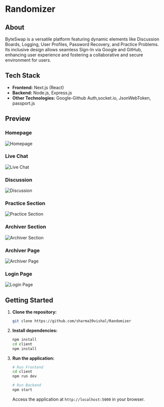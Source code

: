 # Randomizer

## About

ByteSwap is a versatile platform featuring dynamic elements like Discussion Boards, Logging, User Profiles, Password Recovery, and Practice Problems. Its inclusive design allows seamless Sign-In via Google and GitHub, enhancing user experience and fostering a collaborative and secure environment for users.

## Tech Stack

- **Frontend:** Next.js (React)
- **Backend:** Node.js, Express.js
- **Other Technologies:** Google-Github Auth,socket.io, JsonWebToken, passport.js

## Preview

### Homepage

![Homepage](https://firebasestorage.googleapis.com/v0/b/vishal-6ccf0.appspot.com/o/Screenshot%202023-11-17%20175856.png?alt=media&token=b0f2ba61-8820-454c-9800-c7f915b84a01)

<!-- Describe the homepage and its key features. -->

### Live Chat

![Live Chat](https://firebasestorage.googleapis.com/v0/b/vishal-6ccf0.appspot.com/o/Screenshot%202023-11-17%20175922.png?alt=media&token=76ae3e2e-6eae-436f-a2b2-102a8b0d5da9)

<!-- Include a brief description of the chat page, highlighting its functionalities. -->

### Discussion

![Discussion](https://firebasestorage.googleapis.com/v0/b/vishal-6ccf0.appspot.com/o/Screenshot%202023-11-17%20175951.png?alt=media&token=219742cc-fc2a-476d-abfa-b3f4aa2f41ab)


### Practice Section

![Practice Section](https://firebasestorage.googleapis.com/v0/b/vishal-6ccf0.appspot.com/o/Screenshot%202023-11-17%20180014.png?alt=media&token=8aac169c-5534-4f99-980d-c8a2622fd493)


### Archiver Section

![Archiver Section](https://firebasestorage.googleapis.com/v0/b/vishal-6ccf0.appspot.com/o/Screenshot%202023-11-17%20180034.png?alt=media&token=fdcd6f50-48c2-4f43-9f43-984f4ab3a9aa)

### Archiver Page

![Archiver Page ](https://firebasestorage.googleapis.com/v0/b/vishal-6ccf0.appspot.com/o/Screenshot%202023-11-17%20180059.png?alt=media&token=94342172-44c1-42d7-b4c0-c8a96d1354e3)

### Login Page

![Login Page ](https://firebasestorage.googleapis.com/v0/b/vishal-6ccf0.appspot.com/o/Screenshot%202023-11-17%20180122.png?alt=media&token=38a6f2ec-3ce3-4515-a96a-ae57442c5dfb)

<!-- Provide details about the APIs or any relevant architecture diagram. -->

## Getting Started

1. **Clone the repository:**
   ```bash
   git clone https://github.com/sharma39vishal/Randomizer
   ```

2. **Install dependencies:**
   ```bash
   npm install
   cd client
   npm install
   ```

3. **Run the application:**
   ```bash
   # Run Frontend
   cd client
   npm run dev

   # Run Backend
   npm start
   ```

   Access the application at `http://localhost:5000` in your browser.

